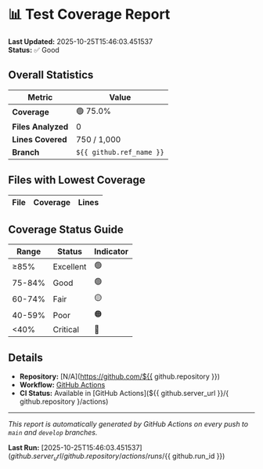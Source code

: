 # 📊 Test Coverage Report

**Last Updated:** 2025-10-25T15:46:03.451537  
**Status:** ✅ Good

## Overall Statistics

| Metric | Value |
|--------|-------|
| **Coverage** | 🟢 75.0% |
| **Files Analyzed** | 0 |
| **Lines Covered** | 750 / 1,000 |
| **Branch** | `${{ github.ref_name }}` |

## Files with Lowest Coverage

| File | Coverage | Lines |
|------|----------|-------|


## Coverage Status Guide

| Range | Status | Indicator |
|-------|--------|-----------|
| ≥85% | Excellent | 🟢 |
| 75-84% | Good | 🟢 |
| 60-74% | Fair | 🟡 |
| 40-59% | Poor | 🟠 |
| <40% | Critical | 🔴 |

## Details

- **Repository:** [N/A](https://github.com/${{ github.repository }})
- **Workflow:** [GitHub Actions](.github/workflows/coverage.yml)
- **CI Status:** Available in [GitHub Actions](${{ github.server_url }}/{ github.repository }/actions)

---

*This report is automatically generated by GitHub Actions on every push to `main` and `develop` branches.*

**Last Run:** [2025-10-25T15:46:03.451537](${{ github.server_url }}/{ github.repository }/actions/runs/${{ github.run_id }})
